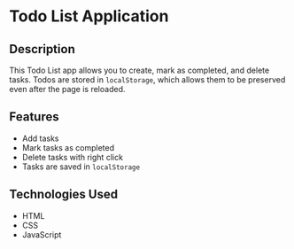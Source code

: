 # Todo List Application

## Description

This Todo List app allows you to create, mark as completed, and delete tasks. Todos are stored in `localStorage`, which allows them to be preserved even after the page is reloaded.

## Features

- Add tasks
- Mark tasks as completed
- Delete tasks with right click
- Tasks are saved in `localStorage`

## Technologies Used

- HTML
- CSS
- JavaScript
  